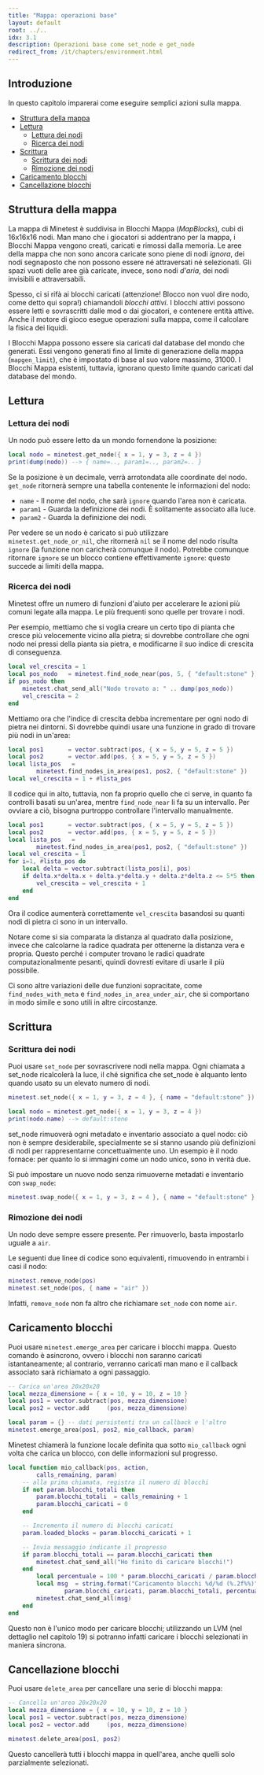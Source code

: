 ```yaml
---
title: "Mappa: operazioni base"
layout: default
root: ../..
idx: 3.1
description: Operazioni base come set_node e get_node
redirect_from: /it/chapters/environment.html
---
```


## Introduzione <!-- omit in toc -->

In questo capitolo imparerai come eseguire semplici azioni sulla mappa.

- [Struttura della mappa](#struttura-della-mappa)
- [Lettura](#lettura)
	- [Lettura dei nodi](#lettura-dei-nodi)
	- [Ricerca dei nodi](#ricerca-dei-nodi)
- [Scrittura](#scrittura)
	- [Scrittura dei nodi](#scrittura-dei-nodi)
	- [Rimozione dei nodi](#rimozione-dei-nodi)
- [Caricamento blocchi](#caricamento-blocchi)
- [Cancellazione blocchi](#cancellazione-blocchi)

## Struttura della mappa

La mappa di Minetest è suddivisa in Blocchi Mappa (*MapBlocks*), cubi di 16x16x16 nodi.
Man mano che i giocatori si addentrano per la mappa, i Blocchi Mappa vengono creati, caricati e rimossi dalla memoria.
Le aree della mappa che non sono ancora caricate sono piene di nodi *ignora*, dei nodi segnaposto che non possono
essere né attraversati né selezionati. Gli spazi vuoti delle aree già caricate, invece, sono nodi *d'aria*, dei
nodi invisibili e attraversabili.

Spesso, ci si rifà ai blocchi caricati (attenzione! Blocco non vuol dire nodo, come detto qui sopra!) chiamandoli *blocchi attivi*.
I blocchi attivi possono essere letti e sovrascritti dalle mod o dai giocatori, e contenere entità attive.
Anche il motore di gioco esegue operazioni sulla mappa, come il calcolare la fisica dei liquidi.

I Blocchi Mappa possono essere sia caricati dal database del mondo che generati.
Essi vengono generati fino al limite di generazione della mappa (`mapgen_limit`), che è impostato di base al suo valore massimo, 31000.
I Blocchi Mappa esistenti, tuttavia, ignorano questo limite quando caricati dal database del mondo.

## Lettura

### Lettura dei nodi

Un nodo può essere letto da un mondo fornendone la posizione:

```lua
local nodo = minetest.get_node({ x = 1, y = 3, z = 4 })
print(dump(nodo)) --> { name=.., param1=.., param2=.. }
```

Se la posizione è un decimale, verrà arrotondata alle coordinate del nodo.
`get_node` ritornerà sempre una tabella contenente le informazioni del nodo:

* `name` - Il nome del nodo, che sarà `ignore` quando l'area non è caricata.
* `param1` - Guarda la definizione dei nodi. È solitamente associato alla luce.
* `param2` - Guarda la definizione dei nodi.

Per vedere se un nodo è caricato si può utilizzare `minetest.get_node_or_nil`, che ritornerà `nil` se il nome del nodo risulta `ignore`
(la funzione non caricherà comunque il nodo).
Potrebbe comunque ritornare `ignore` se un blocco contiene effettivamente `ignore`: questo succede ai limiti della mappa.

### Ricerca dei nodi

Minetest offre un numero di funzioni d'aiuto per accelerare le azioni più comuni legate alla mappa.
Le più frequenti sono quelle per trovare i nodi.

Per esempio, mettiamo che si voglia creare un certo tipo di pianta che cresce più velocemente vicino alla pietra;
si dovrebbe controllare che ogni nodo nei pressi della pianta sia pietra, e modificarne il suo indice di crescita di conseguenza.

```lua
local vel_crescita = 1
local pos_nodo   = minetest.find_node_near(pos, 5, { "default:stone" })
if pos_nodo then
    minetest.chat_send_all("Nodo trovato a: " .. dump(pos_nodo))
    vel_crescita = 2
end
```

Mettiamo ora che l'indice di crescita debba incrementare per ogni nodo di pietra nei dintorni.
Si dovrebbe quindi usare una funzione in grado di trovare più nodi in un'area:

```lua
local pos1       = vector.subtract(pos, { x = 5, y = 5, z = 5 })
local pos2       = vector.add(pos, { x = 5, y = 5, z = 5 })
local lista_pos   =
        minetest.find_nodes_in_area(pos1, pos2, { "default:stone" })
local vel_crescita = 1 + #lista_pos
```

Il codice qui in alto, tuttavia, non fa proprio quello che ci serve, in quanto fa controlli basati su un'area, mentre `find_node_near` li fa su un intervallo.
Per ovviare a ciò, bisogna purtroppo controllare l'intervallo manualmente.

```lua
local pos1       = vector.subtract(pos, { x = 5, y = 5, z = 5 })
local pos2       = vector.add(pos, { x = 5, y = 5, z = 5 })
local lista_pos   =
        minetest.find_nodes_in_area(pos1, pos2, { "default:stone" })
local vel_crescita = 1
for i=1, #lista_pos do
    local delta = vector.subtract(lista_pos[i], pos)
    if delta.x*delta.x + delta.y*delta.y + delta.z*delta.z <= 5*5 then
        vel_crescita = vel_crescita + 1
    end
end
```

Ora il codice aumenterà correttamente `vel_crescita` basandosi su quanti nodi di pietra ci sono in un intervallo.

Notare come si sia comparata la distanza al quadrato dalla posizione, invece che calcolarne la radice quadrata per ottenerne la distanza vera e propria.
Questo perché i computer trovano le radici quadrate computazionalmente pesanti, quindi dovresti evitare di usarle il più possibile.

Ci sono altre variazioni delle due funzioni sopracitate, come `find_nodes_with_meta` e `find_nodes_in_area_under_air`, che si comportano in modo simile e sono utili in altre circostanze.

## Scrittura

### Scrittura dei nodi

Puoi usare `set_node` per sovrascrivere nodi nella mappa.
Ogni chiamata a set_node ricalcolerà la luce, il ché significa che set_node è alquanto lento quando usato su un elevato numero di nodi.

```lua
minetest.set_node({ x = 1, y = 3, z = 4 }, { name = "default:stone" })

local nodo = minetest.get_node({ x = 1, y = 3, z = 4 })
print(nodo.name) --> default:stone
```

set_node rimuoverà ogni metadato e inventario associato a quel nodo: ciò non è sempre desiderabile, specialmente se si stanno usando
più definizioni di nodi per rappresentarne concettualmente uno. Un esempio è il nodo fornace: per quanto lo si immagini come un nodo unico,
sono in verità due.

Si può impostare un nuovo nodo senza rimuoverne metadati e inventario con `swap_node`:

```lua
minetest.swap_node({ x = 1, y = 3, z = 4 }, { name = "default:stone" })
```

### Rimozione dei nodi

Un nodo deve sempre essere presente. Per rimuoverlo, basta impostarlo uguale a `air`.

Le seguenti due linee di codice sono equivalenti, rimuovendo in entrambi i casi il nodo:

```lua
minetest.remove_node(pos)
minetest.set_node(pos, { name = "air" })
```

Infatti, `remove_node` non fa altro che richiamare `set_node` con nome `air`.

## Caricamento blocchi

Puoi usare `minetest.emerge_area` per caricare i blocchi mappa.
Questo comando è asincrono, ovvero i blocchi non saranno caricati istantaneamente; al contrario, verranno caricati man mano e il callback associato sarà richiamato a ogni passaggio.

```lua
-- Carica un'area 20x20x20
local mezza_dimensione = { x = 10, y = 10, z = 10 }
local pos1 = vector.subtract(pos, mezza_dimensione)
local pos2 = vector.add     (pos, mezza_dimensione)

local param = {} -- dati persistenti tra un callback e l'altro
minetest.emerge_area(pos1, pos2, mio_callback, param)
```

Minetest chiamerà la funzione locale definita qua sotto `mio_callback` ogni volta che carica un blocco, con delle informazioni sul progresso.

```lua
local function mio_callback(pos, action,
        calls_remaining, param)
    -- alla prima chiamata, registra il numero di blocchi
    if not param.blocchi_totali then
        param.blocchi_totali  = calls_remaining + 1
        param.blocchi_caricati = 0
    end

    -- Incrementa il numero di blocchi caricati
    param.loaded_blocks = param.blocchi_caricati + 1

    -- Invia messaggio indicante il progresso
    if param.blocchi_totali == param.blocchi_caricati then
        minetest.chat_send_all("Ho finito di caricare blocchi!")
    end
        local percentuale = 100 * param.blocchi_caricati / param.blocchi_totali
        local msg  = string.format("Caricamento blocchi %d/%d (%.2f%%)",
                param.blocchi_caricati, param.blocchi_totali, percentuale)
        minetest.chat_send_all(msg)
    end
end
```

Questo non è l'unico modo per caricare blocchi; utilizzando un LVM (nel dettaglio nel capitolo 19) si potranno infatti caricare i blocchi selezionati in maniera sincrona.

## Cancellazione blocchi

Puoi usare `delete_area` per cancellare una serie di blocchi mappa:

```lua
-- Cancella un'area 20x20x20
local mezza_dimensione = { x = 10, y = 10, z = 10 }
local pos1 = vector.subtract(pos, mezza_dimensione)
local pos2 = vector.add     (pos, mezza_dimensione)

minetest.delete_area(pos1, pos2)
```

Questo cancellerà tutti i blocchi mappa in quell'area, anche quelli solo parzialmente selezionati.
